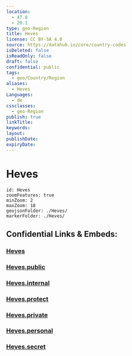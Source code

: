 ```yaml
---
location:
  - 47.8
  - 20.1
type: geo-Region
title: Heves
license: CC BY-SA 4.0
source: https://datahub.io/core/country-codes
isDeleted: false
isReadOnly: false
draft: false
confidential: public
tags:
  - geo/Country/Region
aliases:
  - Heves
Languages:
  - de
cssclasses:
  - geo-Region
publish: true
linkTitle:
keywords:
layout:
publishDate:
expiryDate:
---
```


# Heves

```leaflet
id: Heves
zoomFeatures: true 
minZoom: 2 
maxZoom: 18
geojsonFolder: ./Heves/
markerFolder: ./Heves/
```


## Confidential Links & Embeds: 

### [Heves](/_Standards/Earth/Continent/Europe/Europe~East/Hungary/Counties~Hungary/Heves.md) 

### [Heves.public](/_public/Earth/Continent/Europe/Europe~East/Hungary/Counties~Hungary/Heves.public.md) 

### [Heves.internal](/_internal/Earth/Continent/Europe/Europe~East/Hungary/Counties~Hungary/Heves.internal.md) 

### [Heves.protect](/_protect/Earth/Continent/Europe/Europe~East/Hungary/Counties~Hungary/Heves.protect.md) 

### [Heves.private](/_private/Earth/Continent/Europe/Europe~East/Hungary/Counties~Hungary/Heves.private.md) 

### [Heves.personal](/_personal/Earth/Continent/Europe/Europe~East/Hungary/Counties~Hungary/Heves.personal.md) 

### [Heves.secret](/_secret/Earth/Continent/Europe/Europe~East/Hungary/Counties~Hungary/Heves.secret.md)

